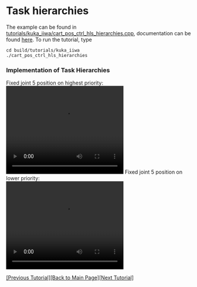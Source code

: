 # Task hierarchies

The example can be found in [tutorials/kuka_iiwa/cart_pos_ctrl_hls_hierarchies.cpp](https://github.com/ARC-OPT/wbc/blob/master/tutorials/kuka_iiwa/cart_pos_ctrl_hls_hierarchies.cpp), documentation can be found [here](https://arc-opt.github.io/wbc/cart__pos__ctrl__hls__hierarchies_8cpp.html). To run the tutorial, type
```
cd build/tutorials/kuka_iiwa
./cart_pos_ctrl_hls_hierarchies
```

### Implementation of Task Hierarchies

Fixed joint 5 position on highest priority:<br>
<video width="320" height="240" controls>
   <source type="video/mp4"  src="https://raw.githubusercontent.com/ARC-OPT/ARC-OPT/master/videos/task_hierarchies_1.mp4"/>
</video>
Fixed joint 5 position on lower priority:<br>
<video width="320" height="240" controls>
   <source type="video/mp4"  src="https://raw.githubusercontent.com/ARC-OPT/ARC-OPT/master/videos/task_hierarchies_2.mp4"/>
</video>

[[Previous Tutorial]](https://arc-opt.github.io/Documentation/tutorials/vel_adapt_task_weights.html)[[Back to Main Page]](https://arc-opt.github.io/Documentation)[[Next Tutorial]](https://arc-opt.github.io/Documentation/tutorials/vel_serial_vs_hybrid_robots.html)
